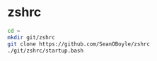 zshrc
=====
```zsh
cd ~
mkdir git/zshrc
git clone https://github.com/SeanOBoyle/zshrc
./git/zshrc/startup.bash
```

